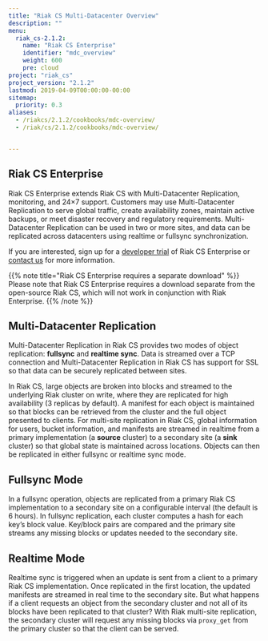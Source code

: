 ```yaml
---
title: "Riak CS Multi-Datacenter Overview"
description: ""
menu:
  riak_cs-2.1.2:
    name: "Riak CS Enterprise"
    identifier: "mdc_overview"
    weight: 600
    pre: cloud
project: "riak_cs"
project_version: "2.1.2"
lastmod: 2019-04-09T00:00:00-00:00
sitemap:
  priority: 0.3
aliases:
  - /riakcs/2.1.2/cookbooks/mdc-overview/
  - /riak/cs/2.1.2/cookbooks/mdc-overview/


---
```


## Riak CS Enterprise

Riak CS Enterprise extends Riak CS with Multi-Datacenter Replication,
monitoring, and 24×7 support. Customers may use Multi-Datacenter
Replication to serve global traffic, create availability zones, maintain
active backups, or meet disaster recovery and regulatory requirements.
Multi-Datacenter Replication can be used in two or more sites, and data
can be replicated across datacenters using realtime or fullsync
synchronization.

If you are interested, sign up for a [developer trial](http://info.basho.com/RiakCS1.1_DeveloperTrialRequest.html) of Riak CS Enterprise or [contact us](http://basho.com/contact/) for more information.

{{% note title="Riak CS Enterprise requires a separate download" %}}
Please note that Riak CS Enterprise requires a download separate from the
open-source Riak CS, which will not work in conjunction with Riak Enterprise.
{{% /note %}}

## Multi-Datacenter Replication

Multi-Datacenter Replication in Riak CS provides two modes of object
replication: **fullsync** and **realtime sync**. Data is streamed over a
TCP connection and Multi-Datacenter Replication in Riak CS has support
for SSL so that data can be securely replicated between sites.

In Riak CS, large objects are broken into blocks and streamed to the
underlying Riak cluster on write, where they are replicated for high
availability (3 replicas by default). A manifest for each object is
maintained so that blocks can be retrieved from the cluster and the full
object presented to clients. For multi-site replication in Riak CS,
global information for users, bucket information, and manifests are
streamed in realtime from a primary implementation (a **source**
cluster) to a secondary site (a **sink** cluster) so that global state
is maintained across locations. Objects can then be replicated in either
fullsync or realtime sync mode.

## Fullsync Mode

In a fullsync operation, objects are replicated from a primary Riak CS
implementation to a secondary site on a configurable interval (the
default is 6 hours). In fullsync replication, each cluster computes a
hash for each key’s block value. Key/block pairs are compared and the
primary site streams any missing blocks or updates needed to the
secondary site.

## Realtime Mode

Realtime sync is triggered when an update is sent from a client to a
primary Riak CS implementation. Once replicated in the first location,
the updated manifests are streamed in real time to the secondary site.
But what happens if a client requests an object from the secondary
cluster and not all of its blocks have been replicated to that cluster?
With Riak multi-site replication, the secondary cluster will request any
missing blocks via `proxy_get` from the primary cluster so that the
client can be served.
